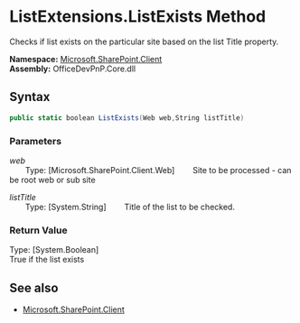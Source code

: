 # ListExtensions.ListExists Method  
Checks if list exists on the particular site based on the list Title property.  

**Namespace:** [Microsoft.SharePoint.Client](Microsoft.SharePoint.Client.md)  
**Assembly:** OfficeDevPnP.Core.dll  
## Syntax
```C#
public static boolean ListExists(Web web,String listTitle)
```
### Parameters
*web*  
&emsp;&emsp;Type: [Microsoft.SharePoint.Client.Web] 
&emsp;&emsp;Site to be processed - can be root web or sub site  
  
*listTitle*  
&emsp;&emsp;Type: [System.String] 
&emsp;&emsp;Title of the list to be checked.  
  
### Return Value
Type: [System.Boolean]  
True if the list exists

## See also
- [Microsoft.SharePoint.Client](Microsoft.SharePoint.Client.md)
